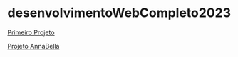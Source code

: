 # desenvolvimentoWebCompleto2023

<a href="https://murilooliveira18.github.io/desenvolvimentoWebCompleto2023/primeiroProjeto/index.html">Primeiro Projeto </a>

<a href="https://murilooliveira18.github.io/desenvolvimentoWebCompleto2023/ProjetoAnnaBella/index.html">Projeto AnnaBella </a>

